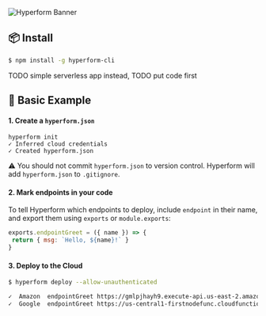 ![Hyperform Banner](https://github.com/qngapparat/hyperform/blob/master/hyperform-banner.png)

## 📦 Install

```sh
$ npm install -g hyperform-cli
```
TODO simple serverless app instead,
TODO put code first

## 🧪 Basic Example

#### 1. Create a `hyperform.json`
```
hyperform init
✓ Inferred cloud credentials
✓ Created hyperform.json
``` 

:warning: You should not commit `hyperform.json` to version control. Hyperform will add `hyperform.json` to `.gitignore`.

#### 2. Mark endpoints in your code

To tell Hyperform which endpoints to deploy, include `endpoint` in their name, and export them using `exports` or `module.exports`:

```js
exports.endpointGreet = ({ name }) => {
 return { msg: `Hello, ${name}!` }
}
```

#### 3. Deploy to the Cloud

```sh 
$ hyperform deploy --allow-unauthenticated

✓  Amazon  endpointGreet https://gmlpjhayh9.execute-api.us-east-2.amazonaws.com
✓  Google  endpointGreet https://us-central1-firstnodefunc.cloudfunctions.net/endpointGreet


```


